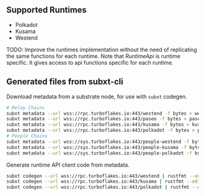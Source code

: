 ## Supported Runtimes
  - Polkadot
  - Kusama
  - Westend

TODO: Improve the runtimes implementation without the need of replicating the same functions for each runtime. Note that *RuntimeApi* is runtime specific. It gives access to api functions specific for each runtime. 

## Generated files from subxt-cli 

Download metadata from a substrate node, for use with `subxt` codegen.

```bash
# Relay Chains
subxt metadata --url wss://rpc.turboflakes.io:443/westend -f bytes > westend_metadata.scale
subxt metadata --url wss://rpc.turboflakes.io:443/paseo -f bytes > paseo_metadata.scale
subxt metadata --url wss://rpc.turboflakes.io:443/kusama -f bytes > kusama_metadata.scale
subxt metadata --url wss://rpc.turboflakes.io:443/polkadot -f bytes > polkadot_metadata.scale
# People Chains
subxt metadata --url wss://sys.turboflakes.io:443/people-westend -f bytes > people_westend_metadata.scale
subxt metadata --url wss://sys.turboflakes.io:443/people-kusama -f bytes > people_kusama_metadata.scale
subxt metadata --url wss://sys.turboflakes.io:443/people-polkadot -f bytes > people_polkadot_metadata.scale
```

Generate runtime API client code from metadata.

```bash
subxt codegen --url wss://rpc.turboflakes.io:443/westend | rustfmt --edition=2018 --emit=stdout > westend_metadata.rs
subxt codegen --url wss://rpc.turboflakes.io:443/kusama | rustfmt --edition=2018 --emit=stdout > kusama_runtime.rs
subxt codegen --url wss://rpc.turboflakes.io:443/polkadot | rustfmt --edition=2018 --emit=stdout > polkadot_runtime.rs
```
